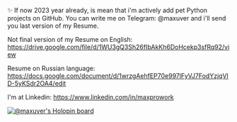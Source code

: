 ✨ If now 2023 year already, is mean that i'm actively add pet Python projects on GitHub. 
You can write me on Telegram: @maxuver and i'll send you last version of my Resume.

Not final version of my Resume on English: https://drive.google.com/file/d/1WU3gQ3Sh26fIbAkKh6DoHcekp3sfRq92/view

Resume on Russian language: https://docs.google.com/document/d/1wrzgAehfEP70e997lFyVJ7FodYzjqVlD-5yKSdr2OA4/edit


I'm at Linkedin: https://www.linkedin.com/in/maxprowork

[![@maxuver's Holopin board](https://holopin.me/maxuver)](https://holopin.io/@maxuver)  
   
<!---
maxuver/maxuver is a ✨ special ✨ repository because its `README.md` (this file) appears on your GitHub profile.
You can click the Preview link to take a look at your changes.
--->
